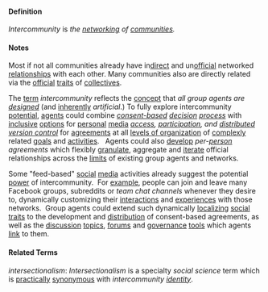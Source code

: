 #### Definition

*Intercommunity* is *the [networking](https://github.com/gcassel/Modular-Organization-Terminology/blob/master/terms/network.md) of [communities](https://github.com/gcassel/Modular-Organization-Terminology/blob/master/terms/community.md).*

#### Notes
		
Most if not all communities already have in[direct](https://github.com/gcassel/Modular-Organization-Terminology/blob/master/terms/direct.md) and un[official](https://github.com/gcassel/Modular-Organization-Terminology/blob/master/terms/official.md) networked [relationships](https://github.com/gcassel/Modular-Organization-Terminology/blob/master/terms/relate.md) with each other.   Many communities also are directly related via the [official](https://github.com/gcassel/Modular-Organization-Terminology/blob/master/terms/official.md) [traits](https://github.com/gcassel/Modular-Organization-Terminology/blob/master/terms/trait.md) of [collectives](https://github.com/gcassel/Modular-Organization-Terminology/blob/master/terms/collective.md).  

The [term](https://github.com/gcassel/Modular-Organization-Terminology/blob/master/terms/term.md) *intercommunity* reflects the [concept](https://github.com/gcassel/Modular-Organization-Terminology/blob/master/terms/concept.md) that *all group agents are [designed](https://github.com/gcassel/Modular-Organization-Terminology/blob/master/terms/design.md)* (and [inherently](https://github.com/gcassel/Modular-Organization-Terminology/blob/master/terms/inherent.md) *artificial*.)     To fully explore intercommunity [potential](https://github.com/gcassel/Modular-Organization-Terminology/blob/master/terms/potential.md), [agents](https://github.com/gcassel/Modular-Organization-Terminology/blob/master/terms/agent.md) could combine *[consent-based](https://github.com/gcassel/Modular-Organization-Terminology/blob/master/terms/consent-based.md) [decision](https://github.com/gcassel/Modular-Organization-Terminology/blob/master/terms/decide.md) [process](https://github.com/gcassel/Modular-Organization-Terminology/blob/master/terms/process.md)* with [inclusive](https://github.com/gcassel/Modular-Organization-Terminology/blob/master/terms/include.md) [options](https://github.com/gcassel/Modular-Organization-Terminology/blob/master/terms/option.md) for [personal](https://github.com/gcassel/Modular-Organization-Terminology/blob/master/terms/personal.md) [media](https://github.com/gcassel/Modular-Organization-Terminology/blob/master/terms/media.md) *[access](https://github.com/gcassel/Modular-Organization-Terminology/blob/master/terms/access.md), [participation](https://github.com/gcassel/Modular-Organization-Terminology/blob/master/terms/participate.md), and [distributed version control](https://github.com/gcassel/Modular-Organization-Terminology/blob/master/terms/distributed-version-control.md)* for [agreements](https://github.com/gcassel/Modular-Organization-Terminology/blob/master/terms/agree.md) at all [levels of organization](https://github.com/gcassel/Modular-Organization-Terminology/blob/master/compound-terms/level-of-organizing.md) of [complexly](https://github.com/gcassel/Modular-Organization-Terminology/blob/master/terms/complex.md) related [goals](https://github.com/gcassel/Modular-Organization-Terminology/blob/master/terms/goal.md) and [activities](https://github.com/gcassel/Modular-Organization-Terminology/blob/master/terms/activity.md).   Agents could also [develop](https://github.com/gcassel/Modular-Organization-Terminology/blob/master/terms/develop.md) *per-[person](https://github.com/gcassel/Modular-Organization-Terminology/blob/master/terms/person.md) agreements* which flexibly [granulate](https://github.com/gcassel/Modular-Organization-Terminology/blob/master/terms/granulate.md), aggregate and [iterate](https://github.com/gcassel/Modular-Organization-Terminology/blob/master/terms/iterate.md) official relationships across the [limits](https://github.com/gcassel/Modular-Organization-Terminology/blob/master/terms/limit.md) of existing group agents and networks.
		
Some "feed-based" [social](https://github.com/gcassel/Modular-Organization-Terminology/blob/master/terms/social.md) [media](https://github.com/gcassel/Modular-Organization-Terminology/blob/master/terms/media.md) activities already suggest the potential [power](https://github.com/gcassel/Modular-Organization-Terminology/blob/master/terms/power.md) of intercommunity.  For [example](https://github.com/gcassel/Modular-Organization-Terminology/blob/master/terms/example.md), people can join and leave many Facebook groups, subreddits or *team chat channels* whenever they desire to, dynamically customizing their [interactions](https://github.com/gcassel/Modular-Organization-Terminology/blob/master/terms/interaction.md) and [experiences](https://github.com/gcassel/Modular-Organization-Terminology/blob/master/terms/experience.md) with those networks.  Group agents could extend such dynamically [localizing](https://github.com/gcassel/Modular-Organization-Terminology/blob/master/terms/localize.md) [social](https://github.com/gcassel/Modular-Organization-Terminology/blob/master/terms/social.md) [traits](https://github.com/gcassel/Modular-Organization-Terminology/blob/master/terms/trait.md) to the development and [distribution](https://github.com/gcassel/Modular-Organization-Terminology/blob/master/terms/distribute.md) of consent-based agreements, as well as the [discussion](https://github.com/gcassel/Modular-Organization-Terminology/blob/master/terms/dialogue.md) [topics](https://github.com/gcassel/Modular-Organization-Terminology/blob/master/terms/topic.md), [forums](https://github.com/gcassel/Modular-Organization-Terminology/blob/master/terms/forum.md) and [governance](https://github.com/gcassel/Modular-Organization-Terminology/blob/master/terms/govern.md) [tools](https://github.com/gcassel/Modular-Organization-Terminology/blob/master/terms/tool.md) which agents [link](https://github.com/gcassel/Modular-Organization-Terminology/blob/master/terms/link.md) to them. 
	
#### Related Terms
		
*intersectionalism*: *Intersectionalism* is a specialty *social science* term which is [practically](https://github.com/gcassel/Modular-Organization-Terminology/blob/master/terms/practice.md) [synonymous](https://github.com/gcassel/Modular-Organization-Terminology/blob/master/terms/synonym.md) with *intercommunity [identity](https://github.com/gcassel/Modular-Organization-Terminology/blob/master/terms/identity.md)*.

